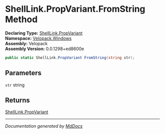 ﻿<!--  
  <auto-generated>   
    The contents of this file were generated by a tool.  
    Changes to this file may be list if the file is regenerated  
  </auto-generated>   
-->

# ShellLink.PropVariant.FromString Method

**Declaring Type:** [ShellLink.PropVariant](../index.md)  
**Namespace:** [Velopack.Windows](../../../index.md)  
**Assembly:** Velopack  
**Assembly Version:** 0.0.1298+ed8600e

```csharp
public static ShellLink.PropVariant FromString(string str);
```

## Parameters

`str`  string

## Returns

[ShellLink.PropVariant](../index.md)

___

*Documentation generated by [MdDocs](https://github.com/ap0llo/mddocs)*

